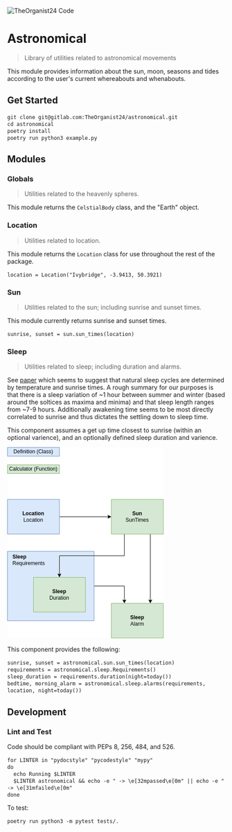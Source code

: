 ![TheOrganist24 Code](https://hosted.courtman.me.uk/img/logos/theorganist24_banner_code.png "TheOrganist24 Code")

# Astronomical
> Library of utilities related to astronomical movements

This module provides information about the sun, moon, seasons and tides according to the user's current whereabouts and whenabouts.

## Get Started
```
git clone git@gitlab.com:TheOrganist24/astronomical.git
cd astronomical
poetry install
poetry run python3 example.py
```

## Modules
### Globals
> Utilities related to the heavenly spheres.

This module returns the `CelstialBody` class, and the "Earth" object.

### Location
> Utilities related to location.

This module returns the `Location` class for use throughout the rest of the package.
```
location = Location("Ivybridge", -3.9413, 50.3921)
```

### Sun
> Utilities related to the sun; including sunrise and sunset times.

This module currently returns sunrise and sunset times.
```
sunrise, sunset = sun.sun_times(location)
```

### Sleep
> Utilities related to sleep; including duration and alarms.

See [paper](https://www.ncbi.nlm.nih.gov/pmc/articles/PMC4720388/) which seems to suggest that natural sleep cycles are determined by temperature and sunrise times.  A rough summary for our purposes is that there is a sleep variation of ~1 hour between summer and winter (based around the soltices as maxima and minima) and that sleep length ranges from ~7-9 hours.  Additionally awakening time seems to be most directly correlated to sunrise and thus dictates the settling down to sleep time.

This component assumes a get up time closest to sunrise (within an optional varience), and an optionally defined sleep duration and varience.

![Sleep Flow](img/sleep_flow.png "Sleep Flow")

This component provides the following:
```
sunrise, sunset = astronomical.sun.sun_times(location)
requirements = astronomical.sleep.Requirements()
sleep_duration = requirements.duration(night=today())
bedtime, morning_alarm = astronomical.sleep.alarms(requirements, location, night=today())
```


## Development
### Lint and Test
Code should be compliant with PEPs 8, 256, 484, and 526.
```
for LINTER in "pydocstyle" "pycodestyle" "mypy"
do 
  echo Running $LINTER
  $LINTER astronomical && echo -e " -> \e[32mpassed\e[0m" || echo -e " -> \e[31mfailed\e[0m"
done
```

To test:
```
poetry run python3 -m pytest tests/.
```
